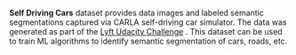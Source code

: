 **Self Driving Cars** dataset provides data images and labeled semantic segmentations captured via CARLA self-driving car simulator. The data was generated as part of the [Lyft Udacity Challenge](https://www.udacity.com/lyft-challenge) . This dataset can be used to train ML algorithms to identify semantic segmentation of cars, roads, etc.
